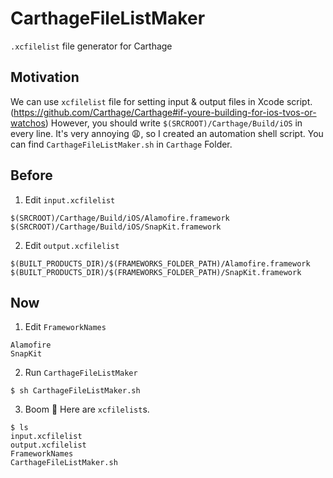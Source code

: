 # CarthageFileListMaker

`.xcfilelist` file generator for Carthage

## Motivation

We can use `xcfilelist` file for setting input & output files in Xcode script.(https://github.com/Carthage/Carthage#if-youre-building-for-ios-tvos-or-watchos) However, you should write `$(SRCROOT)/Carthage/Build/iOS` in every line. It's very annoying 😩, so I created an automation shell script. You can find `CarthageFileListMaker.sh` in `Carthage` Folder.

## Before
1. Edit `input.xcfilelist`
```
$(SRCROOT)/Carthage/Build/iOS/Alamofire.framework
$(SRCROOT)/Carthage/Build/iOS/SnapKit.framework
```

2. Edit `output.xcfilelist`
```
$(BUILT_PRODUCTS_DIR)/$(FRAMEWORKS_FOLDER_PATH)/Alamofire.framework
$(BUILT_PRODUCTS_DIR)/$(FRAMEWORKS_FOLDER_PATH)/SnapKit.framework
```

## Now
1. Edit `FrameworkNames`
```
Alamofire
SnapKit
```

2. Run `CarthageFileListMaker`
```
$ sh CarthageFileListMaker.sh
```

3. Boom 🎉 Here are `xcfilelist`s.
```
$ ls
input.xcfilelist
output.xcfilelist
FrameworkNames
CarthageFileListMaker.sh
```
